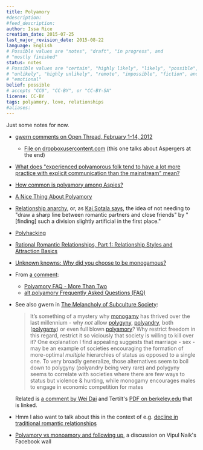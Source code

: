 ```yaml
---
title: Polyamory
#description: 
#feed_description: 
author: Issa Rice
creation_date: 2015-07-25
last_major_revision_date: 2015-08-22
language: English
# Possible values are "notes", "draft", "in progress", and
# "mostly finished"
status: notes
# Possible values are "certain", "highly likely", "likely", "possible",
# "unlikely", "highly unlikely", "remote", "impossible", "fiction", and
# "emotional"
belief: possible
# accepts "CC0", "CC-BY", or "CC-BY-SA"
license: CC-BY
tags: polyamory, love, relationships
#aliases: 
---
```


Just some notes for now.

- [gwern comments on Open Thread, February 1\-14, 2012](http://lesswrong.com/lw/9p9/open_thread_february_114_2012/5v6g)
    - [File on dropboxusercontent\.com](https://dl.dropboxusercontent.com/u/5317066/2012-gwern-polyamory.txt) (this one talks about Aspergers at the end)
- [What does "experienced polyamorous folk tend to have a lot more practice with explicit communication than the mainstream" mean?](https://www.quora.com/Polyamory/What-does-experienced-polyamorous-folk-tend-to-have-a-lot-more-practice-with-explicit-communication-than-the-mainstream-mean)
- [How common is polyamory among Aspies?](https://www.quora.com/How-common-is-polyamory-among-Aspies)
- [A Nice Thing About Polyamory](http://www.theferrett.com/ferrettworks/2015/01/a-nice-thing-about-polyamory/)
- [Relationship anarchy](!w), or, as [Kaj Sotala says](http://lesswrong.com/lw/2ee/unknown_knowns_why_did_you_choose_to_be_monogamous/27gd), the idea of not needing to "draw a sharp line between romantic partners and close friends" by "[finding] such a division slightly artificial in the first place."
- [Polyhacking](http://lesswrong.com/lw/79x/polyhacking/)
- [Rational Romantic Relationships, Part 1: Relationship Styles and Attraction Basics](http://lesswrong.com/lw/63i/rational_romantic_relationships_part_1/)
- [Unknown knowns: Why did you choose to be monogamous?](http://lesswrong.com/lw/2ee/unknown_knowns_why_did_you_choose_to_be_monogamous/)
- From [a comment](http://lesswrong.com/lw/2ee/unknown_knowns_why_did_you_choose_to_be_monogamous/27hz):
    - [Polyamory FAQ \- More Than Two](https://www.morethantwo.com/polyamory.html)
    - [alt\.polyamory Frequently Asked Questions \(FAQ\)](http://www.faqs.org/faqs/polyamory/faq/)
- See also gwern in [The Melancholy of Subculture Society](http://www.gwern.net/The%20Melancholy%20of%20Subculture%20Society#fn18):

    > It’s something of a mystery why
    > [monogamy](http://en.wikipedia.org/wiki/monogamy "Wikipedia: monogamy")
    > has thrived over the last millennium - why *not* allow
    > [polygyny](http://en.wikipedia.org/wiki/polygyny "Wikipedia: polygyny"),
    > [polyandry](http://en.wikipedia.org/wiki/polyandry "Wikipedia: polyandry"),
    > both
    > ([polygamy](http://en.wikipedia.org/wiki/polygamy "Wikipedia: polygamy"))
    > or even full blown
    > [polyamory](http://en.wikipedia.org/wiki/polyamory "Wikipedia: polyamory")?
    > Why restrict freedom in this regard, restrict it so viciously that
    > society is willing to kill over it? One explanation I find appealing
    > suggests that marriage - sex - may be an example of societies
    > encouraging the formation of more-optimal *multiple* hierarchies of
    > status as opposed to a single one. To very broadly generalize, those
    > alternatives seem to boil down to polygyny (polyandry being very rare)
    > and polygyny seems to correlate with societies where there are few ways
    > to status but violence & hunting, while monogamy encourages males to
    > engage in economic competition for mates

    Related is [a comment by Wei Dai](http://lesswrong.com/lw/2ee/unknown_knowns_why_did_you_choose_to_be_monogamous/27d4) and Tertilt's [PDF on berkeley\.edu](http://eml.berkeley.edu/~webfac/bardhan/e271_f05/tertilt.pdf) that is linked.

- Hmm I also want to talk about this in the context of e.g. [decline in traditional romantic relationships](http://www.webcitation.org/query?url=http%3A%2F%2Fwww.theguardian.com%2Fworld%2F2013%2Foct%2F20%2Fyoung-people-japan-stopped-having-sex&date=2014-11-16)

- [Polyamory vs monoamory and following up](https://www.facebook.com/vipulnaik.r/posts/10208711835929206), a discussion on Vipul Naik's Facebook wall
